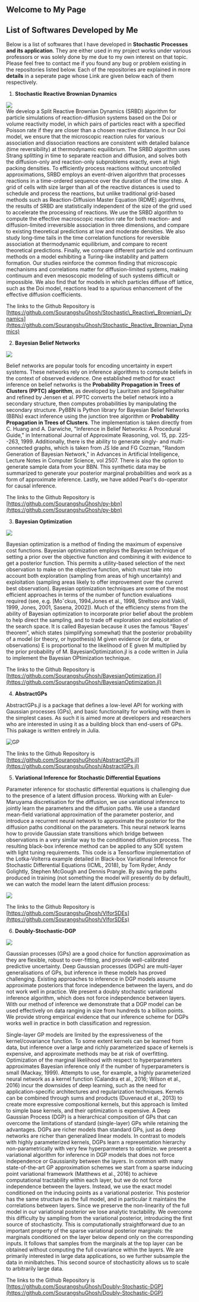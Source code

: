 ## Welcome to My Page

## List of Softwares Developed by Me
Below is a list of softwares that I have developed in **Stochastic Processes and its application**. They are either used in my project works under various professors or was solely done by me due to my own interest on that topic. Please feel free to contact me if you found any bug or problem existing in the repositories listed below. Each of the repositories are explained in more **details** in a seperate page whose Link are given below each of them respectively.

1. **Stochastic Reactive Brownian Dynamics**

![](https://raw.githubusercontent.com/SourangshuGhosh/SourangshuGhosh.github.io/master/Pictures/SRBD.jpg)
<br />We develop a Split Reactive Brownian Dynamics (SRBD) algorithm for particle simulations of reaction-diffusion systems based on the Doi or volume reactivity model, in which pairs of particles react with a specified Poisson rate if they are closer than a chosen reactive distance. In our Doi model, we ensure that the microscopic reaction rules for various association and dissociation reactions are consistent with detailed balance (time reversibility) at thermodynamic equilibrium. The SRBD algorithm uses Strang splitting in time to separate reaction and diffusion, and solves both the diffusion-only and reaction-only subproblems exactly, even at high packing densities. To efficiently process reactions without uncontrolled approximations, SRBD employs an event-driven algorithm that processes reactions in a time-ordered sequence over the duration of the time step. A grid of cells with size larger than all of the reactive distances is used to schedule and process the reactions, but unlike traditional grid-based methods such as Reaction-Diffusion Master Equation (RDME) algorithms, the results of SRBD are statistically independent of the size of the grid used to accelerate the processing of reactions. We use the SRBD algorithm to compute the effective macroscopic reaction rate for both reaction- and diffusion-limited irreversible association in three dimensions, and compare to existing theoretical predictions at low and moderate densities. We also study long-time tails in the time correlation functions for reversible association at thermodynamic equilibrium, and compare to recent theoretical predictions. Finally, we compare different particle and continuum methods on a model exhibiting a Turing-like instability and pattern formation. Our studies reinforce the common finding that microscopic mechanisms and correlations matter for diffusion-limited systems, making continuum and even mesoscopic modeling of such systems difficult or impossible. We also find that for models in which particles diffuse off lattice, such as the Doi model, reactions lead to a spurious enhancement of the effective diffusion coefficients.

The links to the Github Repository is [https://github.com/SourangshuGhosh/Stochastic\_Reactive\_Brownian\_Dynamics](https://github.com/SourangshuGhosh/Stochastic_Reactive_Brownian_Dynamics)

2.  **Bayesian Belief Networks**

![](https://raw.githubusercontent.com/SourangshuGhosh/SourangshuGhosh.github.io/master/Pictures/net1.gif)

Belief networks are popular tools for encoding uncertainty in expert systems. These networks rely on inference algorithms to compute beliefs in the context of
observed evidence. One established method for exact inference on belief networks is the **Probability Propagation in Trees of Clusters (PPTC) algorithm**, as developed by Lauritzen and Spiegelhalter and refined by Jensen et al. PPTC converts the belief network into a secondary structure, then computes probabilities by manipulating the secondary structure.  PyBBN is Python library for Bayesian Belief Networks (BBNs) exact inference using the junction tree algorithm or **Probability Propagation in Trees of Clusters**. The implementation is taken directly from C. Huang and A. Darwiche, "Inference in Belief Networks: A Procedural Guide," in International Journal of Approximate Reasoning, vol. 15, pp. 225--263, 1999. Additionally, there is the ability to generate singly- and multi-connected graphs, which is taken from JS Ide and FG Cozman, "Random Generation of Bayesian Network," in Advances in Artificial Intelligence, Lecture Notes in Computer Science, vol 2507. There is also the option to generate sample data from your BBN. This synthetic data may be summarized to generate your posterior marginal probabilities and work as a form of approximate inference. Lastly, we have added Pearl's do-operator for causal inference.

The links to the Github Repository is [https://github.com/SourangshuGhosh/py-bbn](https://github.com/SourangshuGhosh/py-bbn)

3.  **Bayesian Optimization**

![](https://raw.githubusercontent.com/SourangshuGhosh/SourangshuGhosh.github.io/master/Pictures/GpParBayesAnimationSmall.gif)

Bayesian optimization is a method of finding the maximum of expensive cost functions. Bayesian optimization employs the Bayesian technique of setting a prior over the objective function and combining it with evidence to get a posterior function. This permits a utility-based selection of the next observation to make on the objective function, which must take into account both exploration (sampling from areas of high uncertainty) and exploitation (sampling areas likely to offer improvement over the current best observation). Bayesian optimization techniques are some of the most efficient approaches in terms of the number of function evaluations required (see, e.g. [Moˇckus, 1994,Jones et al., 1998, Streltsov and Vakili, 1999, Jones, 2001, Sasena, 2002]). Much of the efficiency stems from the ability of Bayesian optimization to incorporate prior belief about the problem to help direct the sampling, and to trade off exploration and exploitation of the search space. It is called Bayesian because
it uses the famous “Bayes’ theorem”, which states (simplifying somewhat) that the posterior probability of a model (or theory, or hypothesis) M given evidence (or data, or observations) E is proportional to the likelihood of E given M multiplied by the prior probability of M. BayesianOptimization.jl is a code written in Julia to implement the Bayesian OPtimization technique. 

The links to the Github Repository is [https://github.com/SourangshuGhosh/BayesianOptimization.jl](https://github.com/SourangshuGhosh/BayesianOptimization.jl)

4. **AbstractGPs**

AbstractGPs.jl is a package that defines a low-level API for working with Gaussian processes (GPs), and basic functionality for working with them in the simplest cases. As such it is aimed more at developers and researchers who are interested in using it as a building block than end-users of GPs. This pakage is written entirely in Julia. 

![GP](https://raw.githubusercontent.com/SourangshuGhosh/AbstractGPs.jl/master/gp.gif)

The links to the Github Repository is [https://github.com/SourangshuGhosh/AbstractGPs.jl](https://github.com/SourangshuGhosh/AbstractGPs.jl)

5.  **Variational Inference for Stochastic Differential Equations**

Parameter inference for stochastic differential equations is challenging due to the presence of a latent diffusion process. Working with an Euler-Maruyama discretisation for the diffusion, we use variational inference to jointly learn the parameters and the diffusion paths. We use a standard mean-field variational approximation of the parameter posterior, and introduce a recurrent neural network to approximate the posterior for the diffusion paths conditional on the parameters. This neural network learns how to provide Gaussian state transitions which bridge between observations in a very similar way to the conditioned diffusion process. The resulting black-box inference method can be applied to any SDE system with light tuning requirements. This code is a Tensorflow implementation of the Lotka-Volterra example detailed in Black-box Variational Inference for Stochastic Differential Equations (ICML, 2018), by Tom Ryder, Andy Golightly, Stephen McGough and Dennis Prangle. By saving the paths produced in training (not something the model will presently do by default), we can watch the model learn the latent diffusion process:

![](https://raw.githubusercontent.com/SourangshuGhosh/VIforSDEs/master/figs/LV_paths.gif)

The links to the Github Repository is [https://github.com/SourangshuGhosh/VIforSDEs](https://github.com/SourangshuGhosh/VIforSDEs)

6.  **Doubly-Stochastic-DGP**

![](https://raw.githubusercontent.com/SourangshuGhosh/SourangshuGhosh.github.io/master/Pictures/experiment3.gif)

Gaussian processes (GPs) are a good choice for function approximation as they are flexible, robust to over-fitting, and provide well-calibrated predictive uncertainty. Deep Gaussian processes (DGPs) are multi-layer generalisations of GPs, but inference in these models has proved challenging. Existing approaches to inference in DGP models assume approximate posteriors that force independence between the layers, and do not work well in practice. We present a doubly stochastic variational inference algorithm, which does not force independence between layers. With our method of inference we demonstrate that a DGP model can be used effectively on data ranging in size from hundreds to a billion points. We provide strong empirical evidence that our inference scheme for DGPs works well in practice in both classification and regression.

Single-layer GP models are limited by the expressiveness of the kernel/covariance function. To some extent kernels can be learned from data, but inference over a large and richly parameterized space of kernels is expensive, and approximate methods may be at risk of overfitting. Optimization of the marginal likelihood with respect to hyperparameters approximates Bayesian inference only if the number of hyperparameters is small (Mackay, 1999). Attempts to use, for example, a highly parameterized neural network as a kernel function (Calandra et al., 2016; Wilson et al., 2016) incur the downsides of deep learning, such as the need for application-specific architectures and regularization techniques. Kernels can be combined through sums and products (Duvenaud et al., 2013) to create more expressive compositional kernels, but this approach is limited to simple base kernels, and their optimization is expensive. A Deep Gaussian Process (DGP) is a hierarchical composition of GPs that can overcome the limitations of standard (single-layer) GPs while retaining the advantages. DGPs are richer models than standard GPs, just as deep networks are richer than generalized linear models. In contrast to models with highly parameterized kernels, DGPs learn a representation hierarchy non-parametrically with very few hyperparmeters to optimize.  we present a variational algorithm for inference in DGP models that does not force independence or Gaussianity between the layers. In common with many state-of-the-art GP approximation schemes we start from a sparse inducing point variational framework (Matthews et al., 2016) to achieve computational tractability within each layer, but we do not force independence between the layers. Instead, we use the exact model conditioned on the inducing points as a variational posterior. This posterior has the same structure as the full model, and in particular it maintains the correlations between layers. Since we preserve the non-linearity of the full model in our variational posterior we lose analytic tractability. We overcome this difficulty by sampling from the variational posterior, introducing the first source of stochasticity. This is computationally straightforward due to an important property of the sparse variational posterior marginals: the marginals conditioned on the layer below depend only on the corresponding inputs. It follows that samples from the marginals at the top layer can be obtained without computing the full covariance within the layers. We are primarily interested in large data applications, so we further subsample the data in minibatches. This second source of stochasticity allows us to scale to arbitrarily large data.

The links to the Github Repository is [https://github.com/SourangshuGhosh/Doubly-Stochastic-DGP](https://github.com/SourangshuGhosh/Doubly-Stochastic-DGP)
